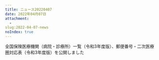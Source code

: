 ```yaml
---
title: ニュース20220407
date: 2022年04月07日
attachment:
  - 
slug:2022-04-07-news
noIndex: true
---
```


全国保険医療機関（病院・診療所）一覧（令和3年度版）、郵便番号・二次医療圏対応表（令和3年度版）を公開しました
